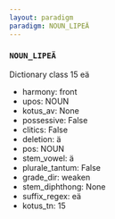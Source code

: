 ```yaml
---
layout: paradigm
paradigm: NOUN_LIPEÄ
---
```

### ` NOUN_LIPEÄ `

Dictionary class 15 eä
* harmony: front
* upos: NOUN
* kotus_av: None
* possessive: False
* clitics: False
* deletion: ä
* pos: NOUN
* stem_vowel: ä
* plurale_tantum: False
* grade_dir: weaken
* stem_diphthong: None
* suffix_regex: eä
* kotus_tn: 15
